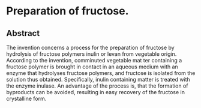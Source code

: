# Preparation of fructose.

## Abstract
The invention concerns a process for the preparation of fructose by hydrolysis of fructose polymers inulin or levan from vegetable origin. According to the invention, comminuted vegetable mat ter containing a fructose polymer is brought in contact in an aqueous medium with an enzyme that hydrolyses fructose polymers, and fructose is isolated from the solution thus obtained. Specifically, inulin containing matter is treated with the enzyme inulase. An advantage of the process is, that the formation of byproducts can be avoided, resulting in easy recovery of the fructose in crystalline form.